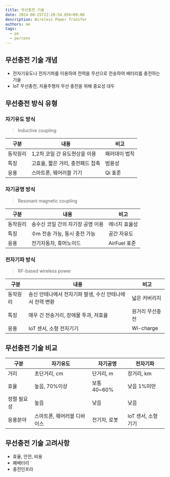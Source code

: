 ```yaml
---
title: 무선충전 기술
date: 2024-08-25T22:20:54.856+09:00
description: Wireless Power Transfer
authors: me
tags: 
  - pe
  - pe/conv 
---
```


## 무선충전 기술 개념

- 전자기유도나 전자기파를 이용하여 전력을 무선으로 전송하여 배터리를 충전하는 기술
- IoT 무선충전, 자율주행차 무선 충전을 위해 중요성 대두

## 무선충전 방식 유형

### 자기유도 방식

> Inductive coupling

| 구분 | 내용 | 비고 |
| --- | --- | --- |
| 동작원리 | 1,2차 코일 간 유도현상을 이용 | 패러데이 법칙 |
| 특징 | 고효율, 짧은 거리, 충전패드 접촉 | 범용성 |
| 응용 | 스마트폰, 웨어러블 기기 | Qi 표준 |

### 자기공명 방식

> Resonant magnetic coupling

| 구분 | 내용 | 비고 |
| --- | --- | --- |
| 동작원리 | 송수신 코일 간의 자기장 공명 이용 | 에너지 효율성 |
| 특징 | 수m 전송 가능, 동시 충전 가능 | 공간 자유도 |
| 응용 | 전기자동차, 휴머노이드 | AirFuel 표준 |

### 전자기파 방식

> RF-based wireless power

| 구분 | 내용 | 비고 |
| --- | --- | --- |
| 동작원리 | 송신 안테나에서 전자기파 발생, 수신 안테나에서 전력 변환 | 넓은 커버리지 |
| 특징 | 매우 긴 전송거리, 장애물 투과, 저효율 | 원거리 무선충전 |
| 응용 | IoT 센서, 소형 전자기기 | Wi-charge |

## 무선충전 기술 비교

| 구분 | 자기유도 | 자기공명 | 전자기파 |
| --- | --- | --- | --- |
| 거리 | 초단거리, cm | 단거리, m | 장거리, km |
| 효율 | 높음, 70%이상 | 보통 40~60% | 낮음 1%미만 |
| 정렬 필요성 | 높음 | 낮음 | 낮음 |
| 응용분야 | 스마트폰, 웨어러블 디바이스 | 전기차, 로봇 | IoT 센서, 소형기기 |

## 무선충전 기술 고려사항

- 효율, 안전, 비용
- 폐배터리
- 충전인프라

